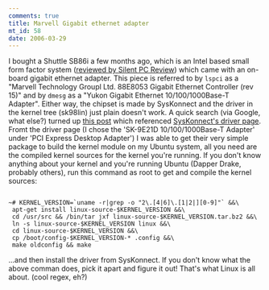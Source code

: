 ```yaml
--- 
comments: true
title: Marvell Gigabit ethernet adapter
mt_id: 58
date: 2006-03-29
---
```

I bought a Shuttle SB86i a few months ago, which is an Intel based small form factor system ([reviewed by Silent PC Review](http://www.silentpcreview.com/article230-page1.html)) which came with an on-board gigabit ethernet adapter.  This piece is referred to by <code>lspci</code> as a "Marvell Technology Groupl Ltd. 88E8053 Gigabit Ethernet Controller (rev 15)" and by <code>dmesg</code> as a "Yukon Gigabit Ethernet 10/100/1000Base-T Adapter".  Either way, the chipset is made by SysKonnect and the driver in the kernel tree (sk98lin) just plain doesn't work.  A quick search  (via Google, what else?) turned up [this post](http://www.grad.name/blog/2006/01/28/marvell-gigabit-on-linux/) which referenced [SysKonnect's driver page](http://www.skd.de/e_en/support/driver.html).  Fromt the driver page (I chose the 'SK-9E21D 10/100/1000Base-T Adapter' under 'PCI Express Desktop Adapter') I was able to get their very simple package to build the kernel module on my Ubuntu system, all you need are the compiled kernel sources for the kernel you're running.  If you don't know anything about your kernel and you're running Ubuntu (Dapper Drake, probably others), run this command as root to get and compile the kernel sources:

<pre><code>
~# KERNEL_VERSION=`uname -r|grep -o "2\.[4|6]\.[1|2|][0-9]"` &&\
 apt-get install linux-source-$KERNEL_VERSION &&\
 cd /usr/src && /bin/tar jxf linux-source-$KERNEL_VERSION.tar.bz2 &&\
 ln -s linux-source-$KERNEL_VERSION linux &&\
 cd linux-source-$KERNEL_VERSION &&\
 cp /boot/config-$KERNEL_VERSION-* .config &&\
 make oldconfig && make
</code></pre>

...and then install the driver from SysKonnect.  If you don't know what the above comman does, pick it apart and figure it out!  That's what Linux is all about.
(cool regex, eh?)
